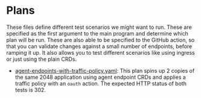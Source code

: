 # Plans

These files define different test scenarios we might want to run. These are specified as the first argument to the main program and determine which plan will be run. These are also able to
be specified to the GitHub action, so that you can validate changes against a small number of endpoints, before ramping it up. It also allows you to test different scenarios like using ingress or just using the plain CRDs.

- [agent-endpoints-with-traffic-policy.yaml](./agent-endpoints-with-traffic-policy.yaml): This plan spins up 2 copies of the same 2048 application using agent endpoint CRDs and applies a traffic policy with an `oauth` action. The expected HTTP status of both tests is 302.
